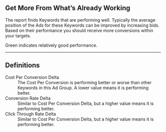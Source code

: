 ## Get More From What’s Already Working
The report finds Keywords that are performing well. Typically the average position of the Ads for these Keywords can be improved by increasing bids. Based on their performance you should receive more conversions within your targets.

Green indicates relatively good performance.

---

## Definitions

<dl>
  <dt>Cost Per Conversion Delta</dt>
  <dd>The Cost Per Conversion is performing better or worse than other Keywords in this Ad Group. A lower value means it is performing better.</dd>
  <dt>Conversion Rate Delta</dt>
  <dd>Similar to Cost Per Conversion Delta, but a higher value means it is performing better.</dd>
  <dt>Click Through Rate Delta</dt>
  <dd>Similar to Cost Per Conversion Delta, but a higher value means it is performing better.</dd>
</dl>

